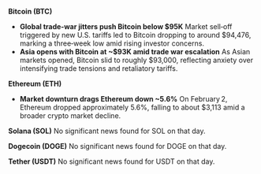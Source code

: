 **Bitcoin (BTC)**

- **Global trade‑war jitters push Bitcoin below $95K**
   Market sell‑off triggered by new U.S. tariffs led to Bitcoin dropping to around $94,476, marking a three‑week low amid rising investor concerns.
- **Asia opens with Bitcoin at ~$93K amid trade war escalation**
   As Asian markets opened, Bitcoin slid to roughly $93,000, reflecting anxiety over intensifying trade tensions and retaliatory tariffs.

**Ethereum (ETH)**

- **Market downturn drags Ethereum down ~5.6%**
   On February 2, Ethereum dropped approximately 5.6%, falling to about $3,113 amid a broader crypto market decline.

**Solana (SOL)**
 No significant news found for SOL on that day.

**Dogecoin (DOGE)**
 No significant news found for DOGE on that day.

**Tether (USDT)**
 No significant news found for USDT on that day.